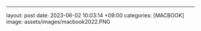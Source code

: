 ---
layout: post
date: 2023-06-02 10:03:14 +09:00
categories: [MACBOOK]
image: assets/images/macbook2022.PNG
